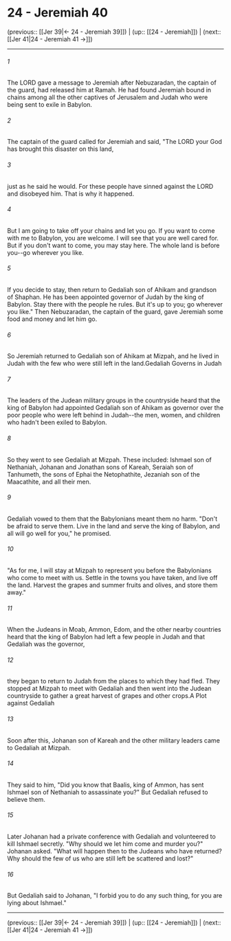# 24 - Jeremiah 40

(previous:: [[Jer 39|← 24 - Jeremiah 39]]) | (up:: [[24 - Jeremiah]]) | (next:: [[Jer 41|24 - Jeremiah 41 →]])

***


###### 1 
The LORD gave a message to Jeremiah after Nebuzaradan, the captain of the guard, had released him at Ramah. He had found Jeremiah bound in chains among all the other captives of Jerusalem and Judah who were being sent to exile in Babylon. 

###### 2 
The captain of the guard called for Jeremiah and said, "The LORD your God has brought this disaster on this land, 

###### 3 
just as he said he would. For these people have sinned against the LORD and disobeyed him. That is why it happened. 

###### 4 
But I am going to take off your chains and let you go. If you want to come with me to Babylon, you are welcome. I will see that you are well cared for. But if you don't want to come, you may stay here. The whole land is before you--go wherever you like. 

###### 5 
If you decide to stay, then return to Gedaliah son of Ahikam and grandson of Shaphan. He has been appointed governor of Judah by the king of Babylon. Stay there with the people he rules. But it's up to you; go wherever you like." Then Nebuzaradan, the captain of the guard, gave Jeremiah some food and money and let him go. 

###### 6 
So Jeremiah returned to Gedaliah son of Ahikam at Mizpah, and he lived in Judah with the few who were still left in the land.Gedaliah Governs in Judah 

###### 7 
The leaders of the Judean military groups in the countryside heard that the king of Babylon had appointed Gedaliah son of Ahikam as governor over the poor people who were left behind in Judah--the men, women, and children who hadn't been exiled to Babylon. 

###### 8 
So they went to see Gedaliah at Mizpah. These included: Ishmael son of Nethaniah, Johanan and Jonathan sons of Kareah, Seraiah son of Tanhumeth, the sons of Ephai the Netophathite, Jezaniah son of the Maacathite, and all their men. 

###### 9 
Gedaliah vowed to them that the Babylonians meant them no harm. "Don't be afraid to serve them. Live in the land and serve the king of Babylon, and all will go well for you," he promised. 

###### 10 
"As for me, I will stay at Mizpah to represent you before the Babylonians who come to meet with us. Settle in the towns you have taken, and live off the land. Harvest the grapes and summer fruits and olives, and store them away." 

###### 11 
When the Judeans in Moab, Ammon, Edom, and the other nearby countries heard that the king of Babylon had left a few people in Judah and that Gedaliah was the governor, 

###### 12 
they began to return to Judah from the places to which they had fled. They stopped at Mizpah to meet with Gedaliah and then went into the Judean countryside to gather a great harvest of grapes and other crops.A Plot against Gedaliah 

###### 13 
Soon after this, Johanan son of Kareah and the other military leaders came to Gedaliah at Mizpah. 

###### 14 
They said to him, "Did you know that Baalis, king of Ammon, has sent Ishmael son of Nethaniah to assassinate you?" But Gedaliah refused to believe them. 

###### 15 
Later Johanan had a private conference with Gedaliah and volunteered to kill Ishmael secretly. "Why should we let him come and murder you?" Johanan asked. "What will happen then to the Judeans who have returned? Why should the few of us who are still left be scattered and lost?" 

###### 16 
But Gedaliah said to Johanan, "I forbid you to do any such thing, for you are lying about Ishmael."

***

(previous:: [[Jer 39|← 24 - Jeremiah 39]]) | (up:: [[24 - Jeremiah]]) | (next:: [[Jer 41|24 - Jeremiah 41 →]])
